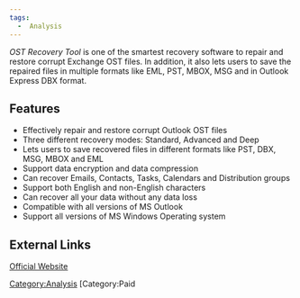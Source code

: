 ```yaml
---
tags:
  -  Analysis
---
```

*OST Recovery Tool* is one of the smartest recovery software to repair
and restore corrupt Exchange OST files. In addition, it also lets users
to save the repaired files in multiple formats like EML, PST, MBOX, MSG
and in Outlook Express DBX format.

## Features

- Effectively repair and restore corrupt Outlook OST files
- Three different recovery modes: Standard, Advanced and Deep
- Lets users to save recovered files in different formats like PST, DBX,
  MSG, MBOX and EML
- Support data encryption and data compression
- Can recover Emails, Contacts, Tasks, Calendars and Distribution groups
- Support both English and non-English characters
- Can recover all your data without any data loss
- Compatible with all versions of MS Outlook
- Support all versions of MS Windows Operating system

## External Links

[Official
Website](https://www.sysinfotools.com/recovery/ost-file-recovery.php)

[Category:Analysis](category:analysis.md) [Category:Paid
